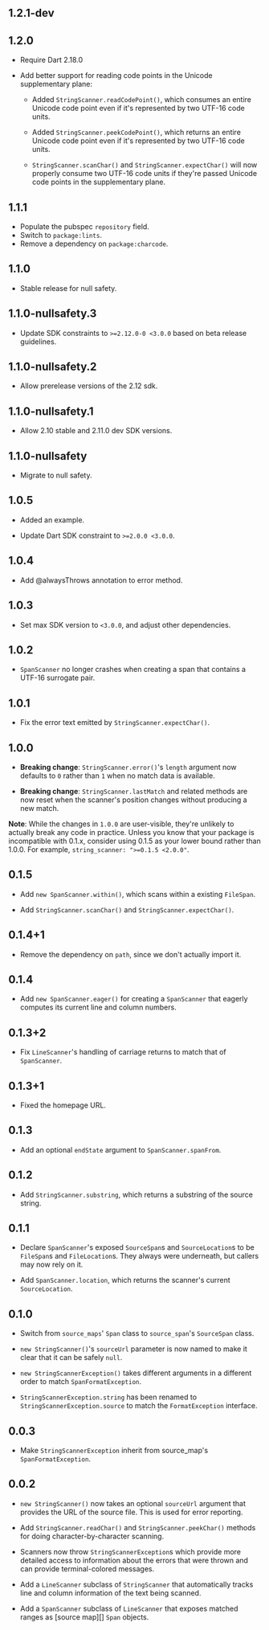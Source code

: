 ## 1.2.1-dev

## 1.2.0

* Require Dart 2.18.0

* Add better support for reading code points in the Unicode supplementary plane:

  * Added `StringScanner.readCodePoint()`, which consumes an entire Unicode code
    point even if it's represented by two UTF-16 code units.

  * Added `StringScanner.peekCodePoint()`, which returns an entire Unicode code
    point even if it's represented by two UTF-16 code units.

  * `StringScanner.scanChar()` and `StringScanner.expectChar()` will now
    properly consume two UTF-16 code units if they're passed Unicode code points
    in the supplementary plane.

## 1.1.1

* Populate the pubspec `repository` field.
* Switch to `package:lints`.
* Remove a dependency on `package:charcode`.

## 1.1.0

* Stable release for null safety.

## 1.1.0-nullsafety.3

* Update SDK constraints to `>=2.12.0-0 <3.0.0` based on beta release
  guidelines.

## 1.1.0-nullsafety.2

* Allow prerelease versions of the 2.12 sdk.

## 1.1.0-nullsafety.1

- Allow 2.10 stable and 2.11.0 dev SDK versions.

## 1.1.0-nullsafety

- Migrate to null safety.

## 1.0.5

- Added an example.

- Update Dart SDK constraint to `>=2.0.0 <3.0.0`.

## 1.0.4

* Add @alwaysThrows annotation to error method.

## 1.0.3

* Set max SDK version to `<3.0.0`, and adjust other dependencies.

## 1.0.2

* `SpanScanner` no longer crashes when creating a span that contains a UTF-16
  surrogate pair.

## 1.0.1

* Fix the error text emitted by `StringScanner.expectChar()`.

## 1.0.0

* **Breaking change**: `StringScanner.error()`'s `length` argument now defaults
  to `0` rather than `1` when no match data is available.

* **Breaking change**: `StringScanner.lastMatch` and related methods are now
  reset when the scanner's position changes without producing a new match.

**Note**: While the changes in `1.0.0` are user-visible, they're unlikely to
actually break any code in practice. Unless you know that your package is
incompatible with 0.1.x, consider using 0.1.5 as your lower bound rather
than 1.0.0. For example, `string_scanner: ">=0.1.5 <2.0.0"`.

## 0.1.5

* Add `new SpanScanner.within()`, which scans within a existing `FileSpan`.

* Add `StringScanner.scanChar()` and `StringScanner.expectChar()`.

## 0.1.4+1

* Remove the dependency on `path`, since we don't actually import it.

## 0.1.4

* Add `new SpanScanner.eager()` for creating a `SpanScanner` that eagerly
  computes its current line and column numbers.

## 0.1.3+2

* Fix `LineScanner`'s handling of carriage returns to match that of
  `SpanScanner`.

## 0.1.3+1

* Fixed the homepage URL.

## 0.1.3

* Add an optional `endState` argument to `SpanScanner.spanFrom`.

## 0.1.2

* Add `StringScanner.substring`, which returns a substring of the source string.

## 0.1.1

* Declare `SpanScanner`'s exposed `SourceSpan`s and `SourceLocation`s to be
  `FileSpan`s and `FileLocation`s. They always were underneath, but callers may
  now rely on it.

* Add `SpanScanner.location`, which returns the scanner's current
  `SourceLocation`.

## 0.1.0

* Switch from `source_maps`' `Span` class to `source_span`'s `SourceSpan` class.

* `new StringScanner()`'s `sourceUrl` parameter is now named to make it clear
  that it can be safely `null`.

* `new StringScannerException()` takes different arguments in a different order
  to match `SpanFormatException`.

* `StringScannerException.string` has been renamed to
  `StringScannerException.source` to match the `FormatException` interface.

## 0.0.3

* Make `StringScannerException` inherit from source_map's `SpanFormatException`.

## 0.0.2

* `new StringScanner()` now takes an optional `sourceUrl` argument that provides
  the URL of the source file. This is used for error reporting.

* Add `StringScanner.readChar()` and `StringScanner.peekChar()` methods for
  doing character-by-character scanning.

* Scanners now throw `StringScannerException`s which provide more detailed
  access to information about the errors that were thrown and can provide
  terminal-colored messages.

* Add a `LineScanner` subclass of `StringScanner` that automatically tracks line
  and column information of the text being scanned.

* Add a `SpanScanner` subclass of `LineScanner` that exposes matched ranges as
  [source map][] `Span` objects.

[source_map]: https://pub.dev/packages/source_maps
